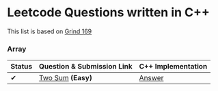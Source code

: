 # Leetcode Questions written in C++

This list is based on [Grind 169](https://www.techinterviewhandbook.org/grind75?hours=30&difficulty=Medium&difficulty=Hard&difficulty=Easy&weeks=5&mode=preferences&order=topics&grouping=weeks#)

### Array

| Status | Question & Submission Link | C++ Implementation |
| ------ | -------------------------- | --------------------- |
|✔| [Two Sum](https://leetcode.com/problems/two-sum/) **(Easy)** | [Answer](./0001-two-sum.cpp) |
